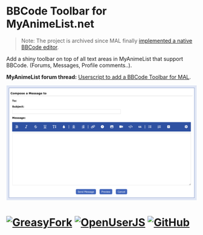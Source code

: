 # BBCode Toolbar for MyAnimeList.net

> Note: The project is archived since MAL finally [implemented a native BBCode editor][3].

Add a shiny toolbar on top of all text areas in MyAnimeList that support BBCode. (Forums, Messages, Profile comments..).

**MyAnimeList forum thread:** [Userscript to add a BBCode Toolbar for MAL][2].

![screenshot][1]

# [![GreasyFork][b1]][l1] [![OpenUserJS][b2]][l2] [![GitHub][b3]][l3]


  [1]: https://github.com/eskander/myanimelist-bbcode-toolbar/raw/main/screenshot.png
  [2]: https://myanimelist.net/forum/?topicid=1847959
  [3]: https://myanimelist.net/forum/?topicid=2065303

  [b1]: https://img.shields.io/badge/Install-GreasyFork-red.svg?longCache=true&style=for-the-badge&
  [b2]: https://img.shields.io/badge/Install-OpenUserJS-blue.svg?longCache=true&style=for-the-badge
  [b3]: https://img.shields.io/badge/Install-GitHub-lightgrey.svg?longCache=true&style=for-the-badge

  [l1]: https://greasyfork.org/en/scripts/370335
  [l2]: https://openuserjs.org/scripts/eskander/MyAnimeList_BBCode_Toolbar
  [l3]: https://github.com/Eskander/myanimelist-bbcode-toolbar/raw/main/src/myanimelist_bbcode_toolbar.user.js
